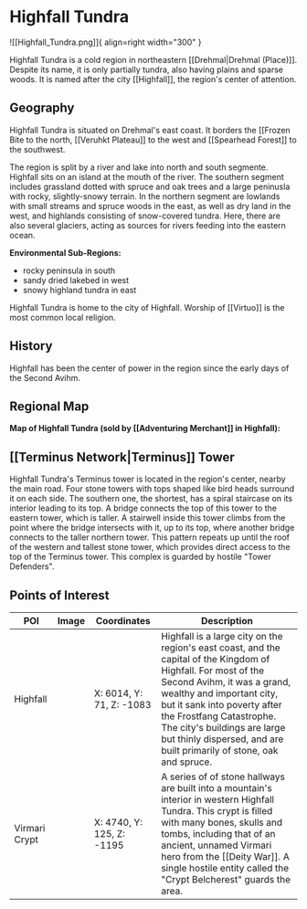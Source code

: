 # Highfall Tundra

![[Highfall_Tundra.png]]{ align=right width="300" }

Highfall Tundra is a cold region in northeastern [[Drehmal|Drehmal (Place)]]. Despite its name, it is only partially tundra, also having plains and sparse woods. It is named after the city [[Highfall]], the region's center of attention.

## Geography

Highfall Tundra is situated on Drehmal's east coast. It borders the [[Frozen Bite to the north, [[Veruhkt Plateau]] to the west and [[Spearhead Forest]] to the southwest.

The region is split by a river and lake into north and south segmente. Highfall sits on an island at the mouth of the river. The southern segment includes grassland dotted with spruce and oak trees and a large peninusla with rocky, slightly-snowy terrain. In the northern segment are lowlands with small streams and spruce woods in the east, as well as dry land in the west, and highlands consisting of snow-covered tundra. Here, there are also several glaciers, acting as sources for rivers feeding into the eastern ocean.

**Environmental Sub-Regions:**
- rocky peninsula in south
- sandy dried lakebed in west
- snowy highland tundra in east

Highfall Tundra is home to the city of Highfall. Worship of [[Virtuo]] is the most common local religion.

## History

Highfall has been the center of power in the region since the early days of the Second Avihm.

## Regional Map

**Map of Highfall Tundra (sold by [[Adventuring Merchant]] in Highfall):**

## [[Terminus Network|Terminus]] Tower

Highfall Tundra's Terminus tower is located in the region's center, nearby the main road. Four stone towers with tops shaped like bird heads surround it on each side. The southern one, the shortest, has a spiral staircase on its interior leading to its top. A bridge connects the top of this tower to the eastern tower, which is taller. A stairwell inside this tower climbs from the point where the bridge intersects with it, up to its top, where another bridge connects to the taller northern tower. This pattern repeats up until the roof of the western and tallest stone tower, which provides direct access to the top of the Terminus tower. This complex is guarded by hostile "Tower Defenders".

## Points of Interest

| POI | Image | Coordinates | Description |
|-|-|-|-|
| Highfall |  | X: 6014, Y: 71, Z: -1083 | Highfall is a large city on the region's east coast, and the capital of the Kingdom of Highfall. For most of the Second Avihm, it was a grand, wealthy and important city, but it sank into poverty after the Frostfang Catastrophe. The city's buildings are large but thinly dispersed, and are built primarily of stone, oak and spruce. |
| Virmari Crypt |  | X: 4740, Y: 125, Z: -1195 | A series of of stone hallways are built into a mountain's interior in western Highfall Tundra. This crypt is filled with many bones, skulls and tombs, including that of an ancient, unnamed Virmari hero from the [[Deity War]]. A single hostile entity called the "Crypt Belcherest" guards the area. |

